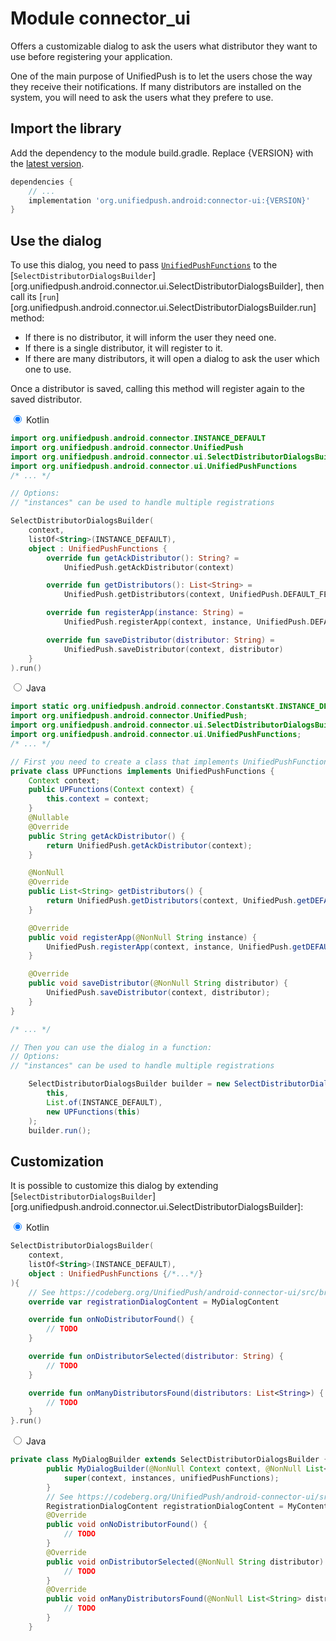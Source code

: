 # Module connector_ui

Offers a customizable dialog to ask the users what distributor they want to use before registering your application.

One of the main purpose of UnifiedPush is to let the users chose the way they receive their notifications. If many distributors are installed on the system, you will need to ask the users what they prefere to use.

## Import the library

Add the dependency to the module build.gradle. Replace {VERSION} with the [latest version](https://central.sonatype.com/artifact/org.unifiedpush.android/connector-ui).

```groovy
dependencies {
    // ...
    implementation 'org.unifiedpush.android:connector-ui:{VERSION}'
}
```

## Use the dialog

To use this dialog, you need to pass [`UnifiedPushFunctions`](org.unifiedpush.android.connector.ui.UnifiedPushFunctions) to the [`SelectDistributorDialogsBuilder`][org.unifiedpush.android.connector.ui.SelectDistributorDialogsBuilder], then call its [`run`][org.unifiedpush.android.connector.ui.SelectDistributorDialogsBuilder.run] method:
- If there is no distributor, it will inform the user they need one.
- If there is a single distributor, it will register to it.
- If there are many distributors, it will open a dialog to ask the user which one to use.

Once a distributor is saved, calling this method will register again to the saved distributor.

<div class="tabs">
<input class="tabs_control hidden" type="radio" id="tabs-0-receiver-0" name="tabs-0" checked>
<label class="tabs_label" for="tabs-0-receiver-0">Kotlin</label>
<div class="tabs_content">
<!-- CONTENT KOTLIN -->

```kotlin
import org.unifiedpush.android.connector.INSTANCE_DEFAULT
import org.unifiedpush.android.connector.UnifiedPush
import org.unifiedpush.android.connector.ui.SelectDistributorDialogsBuilder
import org.unifiedpush.android.connector.ui.UnifiedPushFunctions
/* ... */

// Options:
// "instances" can be used to handle multiple registrations

SelectDistributorDialogsBuilder(
    context,
    listOf<String>(INSTANCE_DEFAULT),
    object : UnifiedPushFunctions {
        override fun getAckDistributor(): String? =
            UnifiedPush.getAckDistributor(context)

        override fun getDistributors(): List<String> =
            UnifiedPush.getDistributors(context, UnifiedPush.DEFAULT_FEATURES)

        override fun registerApp(instance: String) =
            UnifiedPush.registerApp(context, instance, UnifiedPush.DEFAULT_FEATURES)

        override fun saveDistributor(distributor: String) =
            UnifiedPush.saveDistributor(context, distributor)
    }
).run()
```

<!-- END KOTLIN -->
</div>
<input class="tabs_control hidden" type="radio" id="tabs-0-receiver-1" name="tabs-0">
<label class="tabs_label" for="tabs-0-receiver-1">Java</label>
<div class="tabs_content">
<!-- CONTENT JAVA -->

```java
import static org.unifiedpush.android.connector.ConstantsKt.INSTANCE_DEFAULT;
import org.unifiedpush.android.connector.UnifiedPush;
import org.unifiedpush.android.connector.ui.SelectDistributorDialogsBuilder;
import org.unifiedpush.android.connector.ui.UnifiedPushFunctions;
/* ... */

// First you need to create a class that implements UnifiedPushFunctions:
private class UPFunctions implements UnifiedPushFunctions {
    Context context;
    public UPFunctions(Context context) {
        this.context = context;
    }
    @Nullable
    @Override
    public String getAckDistributor() {
        return UnifiedPush.getAckDistributor(context);
    }

    @NonNull
    @Override
    public List<String> getDistributors() {
        return UnifiedPush.getDistributors(context, UnifiedPush.getDEFAULT_FEATURES());
    }

    @Override
    public void registerApp(@NonNull String instance) {
        UnifiedPush.registerApp(context, instance, UnifiedPush.getDEFAULT_FEATURES(), "MyApp");
    }

    @Override
    public void saveDistributor(@NonNull String distributor) {
        UnifiedPush.saveDistributor(context, distributor);
    }
}

/* ... */

// Then you can use the dialog in a function:
// Options:
// "instances" can be used to handle multiple registrations

    SelectDistributorDialogsBuilder builder = new SelectDistributorDialogsBuilder(
        this,
        List.of(INSTANCE_DEFAULT),
        new UPFunctions(this)
    );
    builder.run();
```

<!-- END JAVA -->
</div>
</div>

## Customization

It is possible to customize this dialog by extending [`SelectDistributorDialogsBuilder`][org.unifiedpush.android.connector.ui.SelectDistributorDialogsBuilder]:

<div class="tabs">
<input class="tabs_control hidden" type="radio" id="tabs-1-receiver-0" name="tabs-1" checked>
<label class="tabs_label" for="tabs-1-receiver-0">Kotlin</label>
<div class="tabs_content">
<!-- CONTENT KOTLIN -->

```kotlin
SelectDistributorDialogsBuilder(
    context,
    listOf<String>(INSTANCE_DEFAULT),
    object : UnifiedPushFunctions {/*...*/}
){
    // See https://codeberg.org/UnifiedPush/android-connector-ui/src/branch/main/connector_ui/src/main/java/org/unifiedpush/android/connector/ui/RegistrationDialogContent.kt
    override var registrationDialogContent = MyDialogContent

    override fun onNoDistributorFound() {
        // TODO
    }

    override fun onDistributorSelected(distributor: String) {
        // TODO
    }

    override fun onManyDistributorsFound(distributors: List<String>) {
        // TODO
    }
}.run()
```

<!-- END KOTLIN -->
</div>
<input class="tabs_control hidden" type="radio" id="tabs-1-receiver-1" name="tabs-1">
<label class="tabs_label" for="tabs-1-receiver-1">Java</label>
<div class="tabs_content">
<!-- CONTENT JAVA -->

```java
private class MyDialogBuilder extends SelectDistributorDialogsBuilder {
        public MyDialogBuilder(@NonNull Context context, @NonNull List<String> instances, @NonNull UnifiedPushFunctions unifiedPushFunctions) {
            super(context, instances, unifiedPushFunctions);
        }
        // See https://codeberg.org/UnifiedPush/android-connector-ui/src/branch/main/connector_ui/src/main/java/org/unifiedpush/android/connector/ui/RegistrationDialogContent.kt
        RegistrationDialogContent registrationDialogContent = MyContent;
        @Override
        public void onNoDistributorFound() {
            // TODO
        }
        @Override
        public void onDistributorSelected(@NonNull String distributor) {
            // TODO
        }
        @Override
        public void onManyDistributorsFound(@NonNull List<String> distributors) {
            // TODO
        }
    }
```

<!-- END JAVA -->
</div>
</div>
